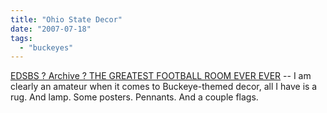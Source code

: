 ```yaml
---
title: "Ohio State Decor"
date: "2007-07-18"
tags: 
  - "buckeyes"
---
```


[EDSBS ? Archive ? THE GREATEST FOOTBALL ROOM EVER EVER](http://www.everydayshouldbesaturday.com/?p=3624 "EDSBS ? Archive ? THE GREATEST FOOTBALL ROOM EVER EVER") -- I am clearly an amateur when it comes to Buckeye-themed decor, all I have is a rug. And lamp. Some posters. Pennants. And a couple flags.
